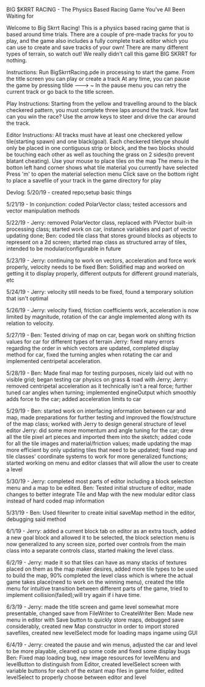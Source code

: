 BIG $KRRT RACING - The Physics Based Racing Game You've All Been Waiting for 

Welcome to Big Skrrt Racing! This is a physics based racing game that is based around time trials. There are a couple of pre-made tracks for you to play, and the game also includes a fully complete track editor which you can use to create and save tracks of your own! There are many different types of terrain, so watch out! We really didn't call this game BIG SKRRT for nothing. 

Instructions:
Run BigSkrrtRacing.pde in processing to start the game.
From the title screen you can play or create a track
At any time, you can pause the game by pressing tilde ---> ~
In the pause menu you can retry the current track or go back to the title screen.

Play Instructions:
Starting from the yellow and travelling around to the black checkered pattern, you must complete three laps around the track. How fast can you win the race?
Use the arrow keys to steer and drive the car around the track.

Editor Instructions:
All tracks must have at least one checkered yellow tile(starting spawn) and one black(goal). Each checkered tiletype should only be placed in one contiguous strip or block, and the two blocks should be touching each other as well as touching the grass on 2 sides(to prevent blatant cheating).
Use your mouse to place tiles on the map
The menu in the botton left hand corner shows what tile material you currently have selected
Press 'm' to open the material selection menu
Click save on the bottom right to place a savefile of your track in the game directory for play



Devlog:
5/20/19 - created repo;setup basic things

5/21/19 - In conjunction: coded PolarVector class; tested accessors and vector manipulation methods

5/22/19 - Jerry: removed PolarVector class, replaced with PVector built-in processing class; started work on car, instance variables and part of vector updating done; 
Ben: coded tile class that stores ground blocks as objects to represent on a 2d screen; started map class as structured array of tiles, intended to be modular/configurable in future

5/23/19 - Jerry: continuing to work on vectors, acceleration and force work properly, velocity needs to be fixed
Ben: Solidified map and worked on getting it to display properly, different outputs for different ground materials, etc

5/24/19 - Jerry: velocity still needs to be fixed, found a temporary solution that isn't optimal

5/26/19 - Jerry: velocity fixed, friction coefficients work, acceleration is now limited by magnitude, rotation of the car angle implemented along with its relation to velocity.

5/27/19 - Ben: Tested driving of map on car, began work on shifting friction values for car for different types of terrain
Jerry: fixed many errors regarding the order in which vectors are updated, completed display method for car, fixed the turning angles when rotating the car and implemented centripetal acceleration.

5/28/19 - Ben: Made final map for testing purposes, nicely laid out with no visible grid; began testing car physics on grass & road with Jerry;
Jerry: removed centripetal acceleration as it technically isn't a real force; further tuned car angles when turning; implemented engineOutput which smoothly adds force to the car; added acceleration limits to car

5/29/19 - Ben: started work on interfacing information between car and map, made preparations for further testing and improved the flow/structure of the map class; worked with Jerry to design general structure of level editor
Jerry: did some more momentum and angle tuning for the car; drew all the tile pixel art pieces and imported them into the sketch; added code for all the tile images and material/friction values; made updating the map more efficient by only updating tiles that need to be updated; fixed map and tile classes' coordinate systems to work for more generalized functions; started working on menu and editor classes that will allow the user to create a level

5/30/19 - Jerry: completed most parts of editor including a block selection menu and a map to be edited.
Ben: Tested initial structure of editor, made changes to better integrate Tile and Map with the new modular editor class instead of hard coded map information

5/31/19 - Ben: Used filewriter to create initial saveMap method in the editor, debugging said method

6/1/19 - Jerry: added a current block tab on editor as an extra touch, added a new goal block and allowed it to be selected, the block selection menu is now generalized to any screen size, ported over controls from the main class into a separate controls class, started making the level class.

6/2/19 - Jerry: made it so that tiles can have as many stacks of textures placed on them as the map maker desires, added more tile types to be used to build the map, 90% completed the level class which is where the actual game takes place(need to work on the winning menu), created the title menu for intuitive transition between different parts of the game, tried to implement collision(failed);will try again if i have time. 

6/3/19 - Jerry: made the title screen and game level somewhat more presentable, changed save from FileWriter to CreateWriter
Ben: Made new menu in editor with Save button to quickly store maps, debugged save considerably, created new Map constructor in order to import stored savefiles, created new levelSelect mode for loading maps ingame using GUI

6/4/19 - Jerry: created the pause and win menus, adjusted the car and level to be more playable, cleaned up some code and fixed some display bugs
Ben: Fixed map loading bug, new image resources for levelMenu and levelButton to distinguish from Editor, created levelSelect screen with variable buttons for each of the extant map files in game folder, edited levelSelect to properly choose between editor and level